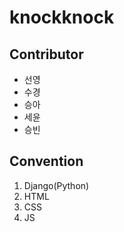 # knockknock

## Contributor
- 선영
- 수경
- 승아
- 세윤
- 승빈

## Convention
1) Django(Python)
2) HTML
3) CSS
4) JS
